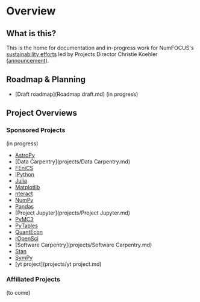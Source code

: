 # Overview

## What is this?

This is the home for documentation and in-progress work for NumFOCUS's [sustainability efforts](http://www.numfocus.org/blog/numfocus-receives-grant-for-project-sustainability) led by Projects Director Christie Koehler ([announcement](http://www.numfocus.org/blog/welcome-christie-koehler-numfocus-projects-director)).

## Roadmap & Planning

- [Draft roadmap](Roadmap draft.md) (in progress)

## Project Overviews

### Sponsored Projects

(in progress)

- [AstroPy](projects/AstroPy.md)
- [Data Carpentry](projects/Data Carpentry.md)
- [FEniCS](projects/FEniCS.md)
- [IPython](projects/IPython.md)
- [Julia](projects/Julia.md)
- [Matplotlib](projects/Matplotlib.md)
- [nteract](projects/nteract.md)
- [NumPy](projects/NumPy.md)
- [Pandas](projects/Pandas.md)
- [Project Jupyter](projects/Project Jupyter.md)
- [PyMC3](projects/PyMC3.md])
- [PyTables](projects/PyTables.md)
- [QuantEcon](projects/QuantEcon.md)
- [rOpenSci](projects/rOpenSci.md)
- [Software Carpentry](projects/Software Carpentry.md)
- [Stan](projects/Stan.md)
- [SymPy](projects/SymPy.md)
- [yt project](projects/yt project.md)

### Affiliated Projects

(to come)
